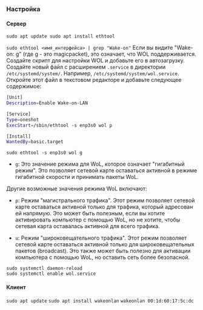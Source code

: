 ### Настройка
#### Сервер

`sudo apt update sudo apt install ethtool`

`sudo ethtool <имя_интерфейса> | grep "Wake-on"`
Если вы видите "Wake-on: g" (где g - это magicpacket), это означает, что WOL поддерживается.
Создайте скрипт для настройки WOL и добавьте его в автозагрузку. Создайте новый файл с расширением `.service` в директории `/etc/systemd/system/`. Например, `/etc/systemd/system/wol.service`. Откройте этот файл в текстовом редакторе и добавьте следующее содержимое:
```  sh
[Unit]
Description=Enable Wake-on-LAN

[Service]
Type=oneshot
ExecStart=/sbin/ethtool -s enp3s0 wol p

[Install]
WantedBy=basic.target
```

`sudo ethtool -s enp3s0 wol g` 




- `g`: Это значение режима для WoL, которое означает "гигабитный режим". Это позволяет сетевой карте оставаться активной в режиме гигабитной скорости и принимать пакеты WoL.

Другие возможные значения режима WoL включают:

- `p`: Режим "магистрального трафика". Этот режим позволяет сетевой карте оставаться активной только для трафика, который адресован ей напрямую. Это может быть полезным, если вы хотите активировать компьютер с помощью WoL, но не хотите, чтобы сетевая карта оставалась активной для всего трафика.
    
- `u`: Режим "широковещательного трафика". Этот режим позволяет сетевой карте оставаться активной только для широковещательных пакетов (broadcast). Это также может быть полезно для активации компьютера с помощью WoL, но оставить сеть более безопасной.


```shell
sudo systemctl daemon-reload
sudo systemctl enable wol.service
```

#### Клиент
`sudo apt update`
`sudo apt install wakeonlan`
`wakeonlan 00:1d:60:17:5c:dc`


